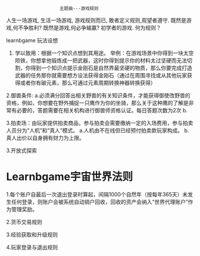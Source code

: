 						主题曲---游戏规则
人生一场游戏,
生活一场游戏,
游戏规则而已,
敢者定义规则,观望者遵守.
既然是游戏,何不争胜利?
既然是游戏,何必争输赢?
初学者的游戏.
何为规则？


learnbgame 玩法设想

1. 学以致用：根据一个知识点想到其用途。
		举例：在游戏场景中你得到一块太空陨铁，你想拿他锻炼成一把武器，这时你得到提示你的材料太过坚硬而无法切割，你得到一个知识点提示金刚石是自然界最坚硬的物质，那么你要完成打造武器的任务那你就需要想方设法获得金刚石（通过在周围寻找或从其他玩家获得或者你有碳元素，那么可通过元素周期转换神器转换获得）


2.御兽条件:
	a.必须满分回答出相关野兽的有关知识条件，才能获得御使改野兽的资格，例如，你想要在野外捕捉一只鹰作为你的坐骑，那么关于这种鹰的了解是非常有必要的，答题需要在相关机构进行御兽师资格认证。每日答题次数为2次
	b.

3.拍卖场：由玩家提供拍卖商品，参与拍卖会需要缴纳一定的入场费用，参与拍卖人员分为“人机”和“真人”模式。
	a.人机由不在线但已经预付拍卖款玩家构成。
	b.真人出价以自身拥有财力为上限。

3.开放式探索


# Learnbgame宇宙世界法则

1.每个账户自最后一次退出登录时算起，间隔1000个自然年（按每年365天）未发生任何登录，则账户会被系统自动销户回收，回收的资产会纳入“世界代理账户”作为管理奖励。

2.货币交易规则

3.经验获取和升级规则

4.玩家登录与退出规则

